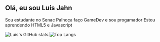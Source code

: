 ## Olá, eu sou Luis Jahn
Sou estudante no Senac Palhoça
faço GameDev e sou progamador
Estou aprendendo HTML5 e Javascript


![Luis's GitHub stats](https://github-readme-stats.vercel.app/api?username=LuisNaiate&show_icons=true&theme=radical)
![Top Langs](https://github-readme-stats.vercel.app/api/top-langs/?username=LuisNaiate&show_icons=true&theme=radical)
